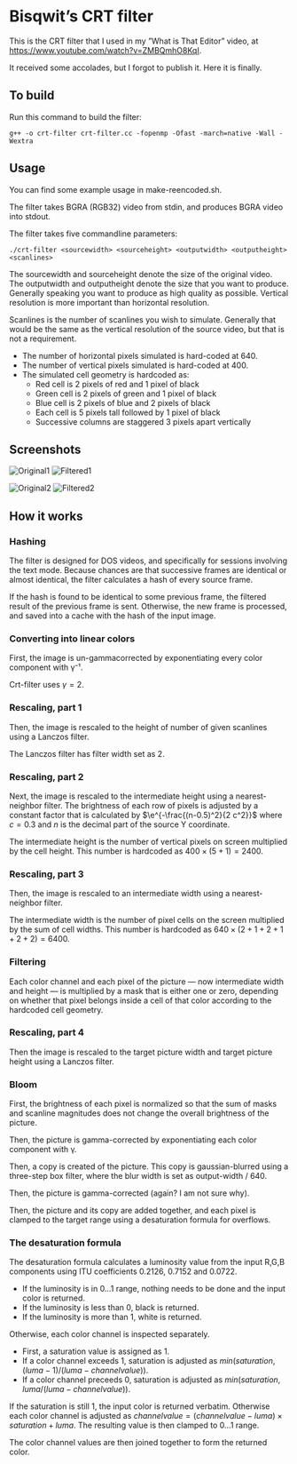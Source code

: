<script type="text/javascript" charset="utf-8" src="https://cdn.mathjax.org/mathjax/latest/MathJax.js?config=TeX-AMS-MML_HTMLorMML, https://vincenttam.github.io/javascripts/MathJaxLocal.js"></script>

# Bisqwit’s CRT filter

This is the CRT filter that I used in my ”What is That Editor” video,
at https://www.youtube.com/watch?v=ZMBQmhO8KqI.

It received some accolades, but I forgot to publish it.
Here it is finally.

## To build

Run this command to build the filter:

    g++ -o crt-filter crt-filter.cc -fopenmp -Ofast -march=native -Wall -Wextra

## Usage

You can find some example usage in make-reencoded.sh.

The filter takes BGRA (RGB32) video from stdin,
and produces BGRA video into stdout.

The filter takes five commandline parameters:

    ./crt-filter <sourcewidth> <sourceheight> <outputwidth> <outputheight> <scanlines>

The sourcewidth and sourceheight denote the size of the original video.
The outputwidth and outputheight denote the size that you want to produce.
Generally speaking you want to produce as high quality as possible.
Vertical resolution is more important than horizontal resolution.

Scanlines is the number of scanlines you wish to simulate.
Generally that would be the same as the vertical resolution of the source video,
but that is not a requirement.

* The number of horizontal pixels simulated is hard-coded at 640.
* The number of vertical pixels simulated is hard-coded at 400.
* The simulated cell geometry is hardcoded as:
  * Red cell is 2 pixels of red and 1 pixel of black
  * Green cell is 2 pixels of green and 1 pixel of black
  * Blue cell is 2 pixels of blue and 2 pixels of black
  * Each cell is 5 pixels tall followed by 1 pixel of black
  * Successive columns are staggered 3 pixels apart vertically

## Screenshots

![Original1](img/mpv-shot0001.jpg)
![Filtered1](img/mpv-shot0002.jpg)

![Original2](img/mpv-shot0003.jpg)
![Filtered2](img/mpv-shot0004.jpg)

## How it works

### Hashing

The filter is designed for DOS videos, and specifically for sessions
involving the text mode. Because chances are that successive frames are
identical or almost identical, the filter calculates a hash of every source frame.

If the hash is found to be identical to some previous frame,
the filtered result of the previous frame is sent.
Otherwise, the new frame is processed, and saved into a cache with the hash of the input image.

### Converting into linear colors

First, the image is un-gammacorrected by exponentiating every color component with γ⁻¹.

Crt-filter uses $\gamma = 2$.

### Rescaling, part 1

Then, the image is rescaled to the height of number of given scanlines
using a Lanczos filter.

The Lanczos filter has filter width set as 2.

### Rescaling, part 2

Next, the image is rescaled to the intermediate height using a nearest-neighbor filter.
The brightness of each row of pixels is adjusted by a constant factor
that is calculated by $\e^{-\frac{(n-0.5)^2}{2 c^2}}$ where $c = 0.3$
and $n$ is the decimal part of the source Y coordinate.

The intermediate height is the number of vertical pixels on screen
multiplied by the cell height. This number is hardcoded
as $400 \times (5+1) = 2400$.

### Rescaling, part 3

Then, the image is rescaled to an intermediate width using a nearest-neighbor filter.

The intermediate width is the number of pixel cells on the screen
multiplied by the sum of cell widths. This number is hardcoded
as $640 \times (2+1 + 2+1 + 2+2) = 6400$.

### Filtering

Each color channel and each pixel of the picture — now intermediate width and height — is multiplied by a mask
that is either one or zero, depending on whether that pixel belongs inside a
cell of that color according to the hardcoded cell geometry.

### Rescaling, part 4

Then the image is rescaled to the target picture width 
and target picture height using a Lanczos filter.

### Bloom

First, the brightness of each pixel is normalized so that the sum of masks
and scanline magnitudes does not change the overall brightness of the picture.

Then, the picture is gamma-corrected by exponentiating each color component with γ.

Then, a copy is created of the picture.
This copy is gaussian-blurred using a three-step box filter,
where the blur width is set as output-width / 640.

Then, the picture is gamma-corrected (again? I am not sure why).

Then, the picture and its copy are added together, and each pixel is clamped
to the target range using a desaturation formula for overflows.

### The desaturation formula

The desaturation formula calculates a luminosity value from the input R,G,B
components using ITU coefficients 0.2126, 0.7152 and 0.0722.
* If the luminosity is in 0…1 range, nothing needs to be done and the input color is returned.    
* If the luminosity is less than 0, black is returned.
* If the luminosity is more than 1, white is returned.

Otherwise, each color channel is inspected separately.
* First, a saturation value is assigned as 1.
* If a color channel exceeds 1, saturation is adjusted as $min(saturation, (luma-1) / (luma-channelvalue))$.
* If a color channel preceeds 0, saturation is adjusted as $min(saturation, luma / (luma-channelvalue))$.

If the saturation is still 1, the input color is returned verbatim.
Otherwise each color channel is adjusted as $channelvalue = (channelvalue - luma)\times saturation + luma$.
The resulting value is then clamped to 0…1 range.

The color channel values are then joined together to form the returned color.
